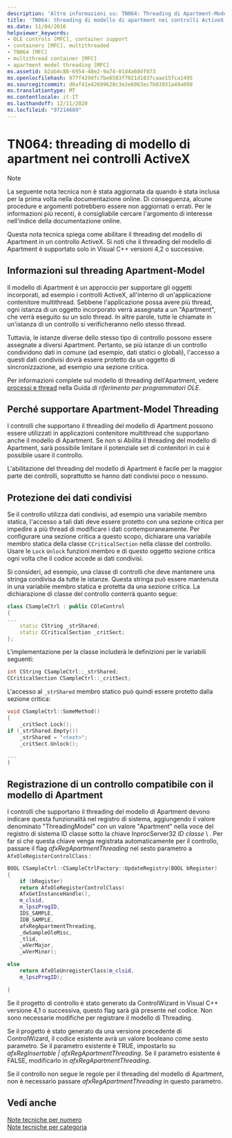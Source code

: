 ```yaml
---
description: 'Altre informazioni su: TN064: Threading di Apartment-Model nei controlli ActiveX'
title: 'TN064: threading di modello di apartment nei controlli ActiveX'
ms.date: 11/04/2016
helpviewer_keywords:
- OLE controls [MFC], container support
- containers [MFC], multithreaded
- TN064 [MFC]
- multithread container [MFC]
- apartment model threading [MFC]
ms.assetid: b2ab4c88-6954-48e2-9a74-01d4a60df073
ms.openlocfilehash: 977f429dfc7be6583f7021d1837caae15fca1495
ms.sourcegitcommit: d6af41e42699628c3e2e6063ec7b03931a49a098
ms.translationtype: MT
ms.contentlocale: it-IT
ms.lasthandoff: 12/11/2020
ms.locfileid: "97214689"
---
```

# <a name="tn064-apartment-model-threading-in-activex-controls"></a>TN064: threading di modello di apartment nei controlli ActiveX

> [!NOTE]
> La seguente nota tecnica non è stata aggiornata da quando è stata inclusa per la prima volta nella documentazione online. Di conseguenza, alcune procedure e argomenti potrebbero essere non aggiornati o errati. Per le informazioni più recenti, è consigliabile cercare l'argomento di interesse nell'indice della documentazione online.

Questa nota tecnica spiega come abilitare il threading del modello di Apartment in un controllo ActiveX. Si noti che il threading del modello di Apartment è supportato solo in Visual C++ versioni 4,2 o successive.

## <a name="what-is-apartment-model-threading"></a>Informazioni sul threading Apartment-Model

Il modello di Apartment è un approccio per supportare gli oggetti incorporati, ad esempio i controlli ActiveX, all'interno di un'applicazione contenitore multithread. Sebbene l'applicazione possa avere più thread, ogni istanza di un oggetto incorporato verrà assegnata a un "Apartment", che verrà eseguito su un solo thread. In altre parole, tutte le chiamate in un'istanza di un controllo si verificheranno nello stesso thread.

Tuttavia, le istanze diverse dello stesso tipo di controllo possono essere assegnate a diversi Apartment. Pertanto, se più istanze di un controllo condividono dati in comune (ad esempio, dati statici o globali), l'accesso a questi dati condivisi dovrà essere protetto da un oggetto di sincronizzazione, ad esempio una sezione critica.

Per informazioni complete sul modello di threading dell'Apartment, vedere [processi e thread](/windows/win32/ProcThread/processes-and-threads) nella Guida *di riferimento per programmatori OLE*.

## <a name="why-support-apartment-model-threading"></a>Perché supportare Apartment-Model Threading

I controlli che supportano il threading del modello di Apartment possono essere utilizzati in applicazioni contenitore multithread che supportano anche il modello di Apartment. Se non si Abilita il threading del modello di Apartment, sarà possibile limitare il potenziale set di contenitori in cui è possibile usare il controllo.

L'abilitazione del threading del modello di Apartment è facile per la maggior parte dei controlli, soprattutto se hanno dati condivisi poco o nessuno.

## <a name="protecting-shared-data"></a>Protezione dei dati condivisi

Se il controllo utilizza dati condivisi, ad esempio una variabile membro statica, l'accesso a tali dati deve essere protetto con una sezione critica per impedire a più thread di modificare i dati contemporaneamente. Per configurare una sezione critica a questo scopo, dichiarare una variabile membro statica della classe `CCriticalSection` nella classe del controllo. Usare le `Lock` `Unlock` funzioni membro e di questo oggetto sezione critica ogni volta che il codice accede ai dati condivisi.

Si consideri, ad esempio, una classe di controlli che deve mantenere una stringa condivisa da tutte le istanze. Questa stringa può essere mantenuta in una variabile membro statica e protetta da una sezione critica. La dichiarazione di classe del controllo conterrà quanto segue:

```cpp
class CSampleCtrl : public COleControl
{
...
    static CString _strShared;
    static CCriticalSection _critSect;
};
```

L'implementazione per la classe includerà le definizioni per le variabili seguenti:

```cpp
int CString CSampleCtrl::_strShared;
CCriticalSection CSampleCtrl::_critSect;
```

L'accesso al `_strShared` membro statico può quindi essere protetto dalla sezione critica:

```cpp
void CSampleCtrl::SomeMethod()
{
    _critSect.Lock();
if (_strShared.Empty())
    _strShared = "<text>";
    _critSect.Unlock();

...
}
```

## <a name="registering-an-apartment-model-aware-control"></a>Registrazione di un controllo compatibile con il modello di Apartment

I controlli che supportano il threading del modello di Apartment devono indicare questa funzionalità nel registro di sistema, aggiungendo il valore denominato "ThreadingModel" con un valore "Apartment" nella voce del registro di sistema ID classe sotto la chiave InprocServer32 *ID classe* \\  . Per far sì che questa chiave venga registrata automaticamente per il controllo, passare il flag *afxRegApartmentThreading* nel sesto parametro a `AfxOleRegisterControlClass` :

```cpp
BOOL CSampleCtrl::CSampleCtrlFactory::UpdateRegistry(BOOL bRegister)
{
    if (bRegister)
    return AfxOleRegisterControlClass(
    AfxGetInstanceHandle(),
    m_clsid,
    m_lpszProgID,
    IDS_SAMPLE,
    IDB_SAMPLE,
    afxRegApartmentThreading,
    _dwSampleOleMisc,
    _tlid,
    _wVerMajor,
    _wVerMinor);

else
    return AfxOleUnregisterClass(m_clsid,
    m_lpszProgID);

}
```

Se il progetto di controllo è stato generato da ControlWizard in Visual C++ versione 4,1 o successiva, questo flag sarà già presente nel codice. Non sono necessarie modifiche per registrare il modello di Threading.

Se il progetto è stato generato da una versione precedente di ControlWizard, il codice esistente avrà un valore booleano come sesto parametro. Se il parametro esistente è TRUE, impostarlo su *afxRegInsertable | afxRegApartmentThreading*. Se il parametro esistente è FALSE, modificarlo in *afxRegApartmentThreading*.

Se il controllo non segue le regole per il threading del modello di Apartment, non è necessario passare *afxRegApartmentThreading* in questo parametro.

## <a name="see-also"></a>Vedi anche

[Note tecniche per numero](../mfc/technical-notes-by-number.md)<br/>
[Note tecniche per categoria](../mfc/technical-notes-by-category.md)
